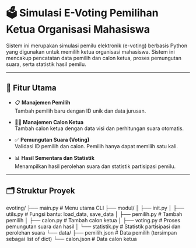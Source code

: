 # 🗳️ Simulasi E-Voting Pemilihan Ketua Organisasi Mahasiswa

Sistem ini merupakan simulasi pemilu elektronik (e-voting) berbasis Python yang digunakan untuk memilih ketua organisasi mahasiswa. Sistem ini mencakup pencatatan data pemilih dan calon ketua, proses pemungutan suara, serta statistik hasil pemilu.

---

## 📌 Fitur Utama

- 📋 **Manajemen Pemilih**  
  Tambah pemilih baru dengan ID unik dan data jurusan.

- 🧑‍💼 **Manajemen Calon Ketua**  
  Tambah calon ketua dengan data visi dan perhitungan suara otomatis.

- ✅ **Pemungutan Suara (Voting)**  
  Validasi ID pemilih dan calon. Pemilih hanya dapat memilih satu kali.

- 📊 **Hasil Sementara dan Statistik**  
  Menampilkan hasil perolehan suara dan statistik partisipasi pemilu.

---

## 🗂️ Struktur Proyek

evoting/
├── main.py # Menu utama CLI
├── modul/
│ ├── init.py
│ ├── utils.py # Fungsi bantu: load_data, save_data
│ ├── pemilih.py # Tambah pemilih
│ ├── calon.py # Tambah calon ketua
│ ├── voting.py # Proses pemungutan suara dan hasil
│ └── statistik.py # Statistik partisipasi dan perolehan suara
└── data/
├── pemilih.json # Data pemilih (tersimpan sebagai list of dict)
└── calon.json # Data calon ketua
